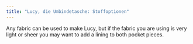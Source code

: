 ```yaml
---
title: "Lucy, die Umbindetasche: Stoffoptionen"
---
```


Any fabric can be used to make Lucy, but if the fabric you are using is very light or sheer you may want to add a lining to both pocket pieces.
